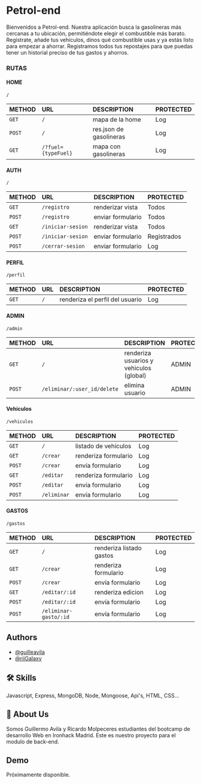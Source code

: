# Petrol-end

Bienvenidos a Petrol-end.
Nuestra aplicación busca la gasolineras  más cercanas a tu ubicación, permitiéndote elegir el combustible más barato.
Regístrate, añade tus vehículos, dinos qué combustible usas y ya estás listo para empezar a ahorrar.
Registramos todos tus repostajes para que puedas tener un historial preciso de tus gastos y ahorros.


### RUTAS


#### HOME

```http
/ 
```
| METHOD    | URL      | DESCRIPTION                | PROTECTED|
| :-------- | :------- | :------------------------- |:---------|
| `GET` | `/` | mapa de la home |   Log       |
| `POST` | `/` | res.json de gasolineras |   Log       |
| `GET` | `/?fuel={typeFuel}` | mapa con gasolineras |   Log       |

#### AUTH

```http
/ 
```

| METHOD    | URL      | DESCRIPTION                | PROTECTED|
| :-------- | :------- | :------------------------- |:---------|
| `GET` | `/registro` | renderizar vista | Todos         |
| `POST` | `/registro` | enviar formulario |   Todos  |
| `GET` | `/iniciar-sesion` | renderizar vista |     Todos     |
| `POST` | `/iniciar-sesion` | enviar formulario |   Registrados      |
| `POST` | `/cerrar-sesion` | enviar formulario |      Log   |


#### PERFIL

```http
/perfil
```
| METHOD    | URL      | DESCRIPTION                | PROTECTED|
| :-------- | :------- | :------------------------- |:---------|
| `GET` | `/` | renderiza el perfil del usuario |     Log     |



#### ADMIN

```http
/admin
```
| METHOD    | URL      | DESCRIPTION                | PROTECTED|
| :-------- | :------- | :------------------------- |:---------|
| `GET` | `/` | renderiza usuarios y vehiculos (global) |    ADMIN      |
| `POST` | `/eliminar/:user_id/delete` | elimina usuario |    ADMIN       |



#### Vehículos

```http
/vehiculos
```

| METHOD    | URL      | DESCRIPTION                | PROTECTED|
| :-------- | :------- | :------------------------- |:---------|
| `GET` | `/` | listado de vehículos |   Log       |
| `GET` | `/crear` | renderiza formulario |     Log     |
| `POST` | `/crear` | envía formulario |       Log   |
| `GET` | `/editar` | renderiza formulario |    Log      |
| `POST` | `/editar` | envía formulario |      Log    |
| `POST` | `/eliminar` |envía formulario |   Log       |


#### GASTOS

```http
/gastos
```

| METHOD    | URL      | DESCRIPTION                | PROTECTED|
| :-------- | :------- | :------------------------- |:---------|
| `GET` | `/` | renderiza listado gastos |    Log      |
| `GET` | `/crear` | renderiza formulario |    Log      |
| `POST` | `/crear` | envía formulario |    Log      |
| `GET` | `/editar/:id` | renderiza edicion |    Log      |
| `POST` | `/editar/:id` | envía formulario |    Log      |
| `POST` | `/eliminar-gasto/:id` | envía formulario |    Log      |


## Authors
  
- [@guilleavila](https://www.github.com/guilleavila) 
- [@riiGalaxy](https://www.github.com/riiGalaxy)


## 🛠 Skills
Javascript, Express, MongoDB, Node, Mongoose, Api's, HTML, CSS...

## 🚀 About Us
Somos Guillermo Avila y Ricardo Molpeceres estudiantes del bootcamp de desarrollo Web en Ironhack Madrid.
Este es nuestro proyecto para el modulo de back-end.


## Demo

Próximamente disponible.
